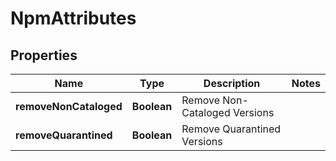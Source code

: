 
# NpmAttributes

## Properties
Name | Type | Description | Notes
------------ | ------------- | ------------- | -------------
**removeNonCataloged** | **Boolean** | Remove Non-Cataloged Versions | 
**removeQuarantined** | **Boolean** | Remove Quarantined Versions | 



